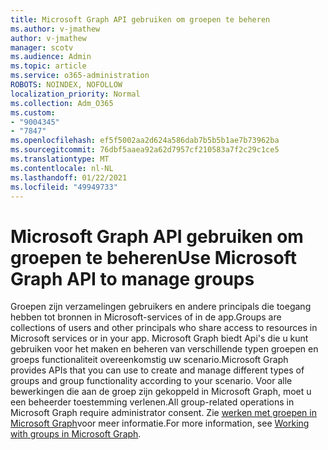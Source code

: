 ```yaml
---
title: Microsoft Graph API gebruiken om groepen te beheren
ms.author: v-jmathew
author: v-jmathew
manager: scotv
ms.audience: Admin
ms.topic: article
ms.service: o365-administration
ROBOTS: NOINDEX, NOFOLLOW
localization_priority: Normal
ms.collection: Adm_O365
ms.custom:
- "9004345"
- "7847"
ms.openlocfilehash: ef5f5002aa2d624a586dab7b5b5b1ae7b73962ba
ms.sourcegitcommit: 76dbf5aaea92a62d7957cf210583a7f2c29c1ce5
ms.translationtype: MT
ms.contentlocale: nl-NL
ms.lasthandoff: 01/22/2021
ms.locfileid: "49949733"
---
```

# <a name="use-microsoft-graph-api-to-manage-groups"></a><span data-ttu-id="8c347-102">Microsoft Graph API gebruiken om groepen te beheren</span><span class="sxs-lookup"><span data-stu-id="8c347-102">Use Microsoft Graph API to manage groups</span></span>

<span data-ttu-id="8c347-103">Groepen zijn verzamelingen gebruikers en andere principals die toegang hebben tot bronnen in Microsoft-services of in de app.</span><span class="sxs-lookup"><span data-stu-id="8c347-103">Groups are collections of users and other principals who share access to resources in Microsoft services or in your app.</span></span> <span data-ttu-id="8c347-104">Microsoft Graph biedt Api's die u kunt gebruiken voor het maken en beheren van verschillende typen groepen en groeps functionaliteit overeenkomstig uw scenario.</span><span class="sxs-lookup"><span data-stu-id="8c347-104">Microsoft Graph provides APIs that you can use to create and manage different types of groups and group functionality according to your scenario.</span></span> <span data-ttu-id="8c347-105">Voor alle bewerkingen die aan de groep zijn gekoppeld in Microsoft Graph, moet u een beheerder toestemming verlenen.</span><span class="sxs-lookup"><span data-stu-id="8c347-105">All group-related operations in Microsoft Graph require administrator consent.</span></span> <span data-ttu-id="8c347-106">Zie [werken met groepen in Microsoft Graph](https://docs.microsoft.com/graph/api/resources/groups-overview)voor meer informatie.</span><span class="sxs-lookup"><span data-stu-id="8c347-106">For more information, see [Working with groups in Microsoft Graph](https://docs.microsoft.com/graph/api/resources/groups-overview).</span></span>
